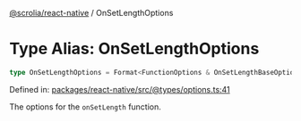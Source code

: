 [@scrolia/react-native](../README.md) / OnSetLengthOptions

# Type Alias: OnSetLengthOptions

```ts
type OnSetLengthOptions = Format<FunctionOptions & OnSetLengthBaseOptions>;
```

Defined in: [packages/react-native/src/@types/options.ts:41](https://github.com/scrolia/react-native/blob/72dbfebee1489f0d6f88a5ac0f4a4cba7ccca4eb/packages/react-native/src/@types/options.ts#L41)

The options for the `onSetLength` function.
